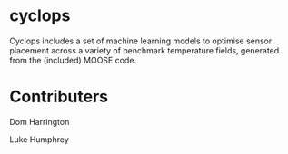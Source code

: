 # cyclops

Cyclops includes a set of machine learning models to optimise sensor placement across a variety of benchmark temperature fields, generated from the (included) MOOSE code.



# Contributers

Dom Harrington

Luke Humphrey
